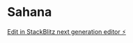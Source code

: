 # Sahana

[Edit in StackBlitz next generation editor ⚡️](https://stackblitz.com/~/github.com/A15110/Sahana)